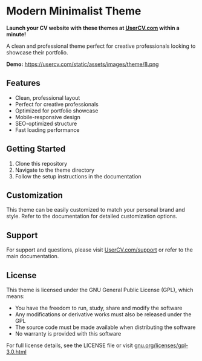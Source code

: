 # Modern Minimalist Theme

**Launch your CV website with these themes at [UserCV.com](https://UserCV.com) within a minute!**

A clean and professional theme perfect for creative professionals looking to showcase their portfolio.

**Demo:** https://usercv.com/static/assets/images/theme/8.png

## Features
- Clean, professional layout
- Perfect for creative professionals
- Optimized for portfolio showcase
- Mobile-responsive design
- SEO-optimized structure
- Fast loading performance

## Getting Started
1. Clone this repository
2. Navigate to the theme directory
3. Follow the setup instructions in the documentation

## Customization
This theme can be easily customized to match your personal brand and style. Refer to the documentation for detailed customization options.

## Support
For support and questions, please visit [UserCV.com/support](https://UserCV.com/support) or refer to the main documentation.

## License
This theme is licensed under the GNU General Public License (GPL), which means:

- You have the freedom to run, study, share and modify the software
- Any modifications or derivative works must also be released under the GPL
- The source code must be made available when distributing the software
- No warranty is provided with this software

For full license details, see the LICENSE file or visit [gnu.org/licenses/gpl-3.0.html](https://www.gnu.org/licenses/gpl-3.0.html) 